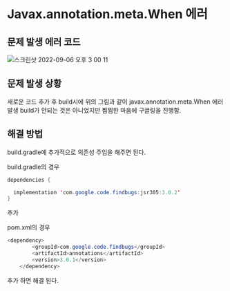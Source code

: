 # Javax.annotation.meta.When 에러

## 문제 발생 에러 코드
![스크린샷 2022-09-06 오후 3 00 11](https://user-images.githubusercontent.com/110332047/188582666-ead36872-d913-4010-9176-062ac3eb1bd8.png)

## 문제 발생 상황 
새로운 코드 추가 후 build시에 위의 그림과 같이 javax.annotation.meta.When 에러 발생 
build가 안되는 것은 아니었지만 찜찜한 마음에 구글링을 진행함. 

## 해결 방법 
build.gradle에 추가적으로 의존성 주입을 해주면 된다.   

build.gradle의 경우 
```java
dependencies {

  implementation 'com.google.code.findbugs:jsr305:3.0.2' 
}
```
추가    

pom.xml의 경우 

```java
<dependency>
        <groupId>com.google.code.findbugs</groupId>
        <artifactId>annotations</artifactId>
        <version>3.0.1</version>
    </dependency>
```
추가 하면 해결 된다. 

